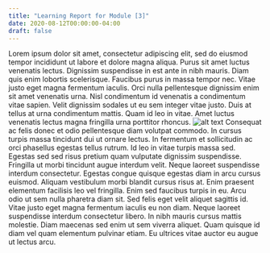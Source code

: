 ```yaml
---
title: "Learning Report for Module [3]"
date: 2020-08-12T00:00:00-04:00
draft: false
---
```

Lorem ipsum dolor sit amet, consectetur adipiscing elit, sed do eiusmod tempor incididunt ut labore et dolore magna aliqua. Purus sit amet luctus venenatis lectus. Dignissim suspendisse in est ante in nibh mauris. Diam quis enim lobortis scelerisque. Faucibus purus in massa tempor nec. Vitae justo eget magna fermentum iaculis. Orci nulla pellentesque dignissim enim sit amet venenatis urna. Nisl condimentum id venenatis a condimentum vitae sapien. Velit dignissim sodales ut eu sem integer vitae justo. Duis at tellus at urna condimentum mattis. Quam id leo in vitae. Amet luctus venenatis lectus magna fringilla urna porttitor rhoncus.
![alt text](https://reverent-hugle-d49586.netlify.app/assess3.jpg)
Consequat ac felis donec et odio pellentesque diam volutpat commodo. In cursus turpis massa tincidunt dui ut ornare lectus. In fermentum et sollicitudin ac orci phasellus egestas tellus rutrum. Id leo in vitae turpis massa sed. Egestas sed sed risus pretium quam vulputate dignissim suspendisse. Fringilla ut morbi tincidunt augue interdum velit. Neque laoreet suspendisse interdum consectetur. Egestas congue quisque egestas diam in arcu cursus euismod. Aliquam vestibulum morbi blandit cursus risus at. Enim praesent elementum facilisis leo vel fringilla. Enim sed faucibus turpis in eu. Arcu odio ut sem nulla pharetra diam sit. Sed felis eget velit aliquet sagittis id. Vitae justo eget magna fermentum iaculis eu non diam. Neque laoreet suspendisse interdum consectetur libero. In nibh mauris cursus mattis molestie. Diam maecenas sed enim ut sem viverra aliquet. Quam quisque id diam vel quam elementum pulvinar etiam. Eu ultrices vitae auctor eu augue ut lectus arcu.
